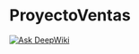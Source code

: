 # ProyectoVentas
[![Ask DeepWiki](https://deepwiki.com/badge.svg)](https://deepwiki.com/TheDragonsCrafts/ProyectoVentas)
